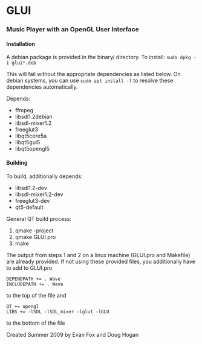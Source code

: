 # GLUI 
### Music Player with an OpenGL User Interface


#### Installation
A debian package is provided in the binary/ directory.
To install: `sudo dpkg -i glui*.deb`

This will fail without the appropriate dependencies as listed below.
On debian systems, you can use `sudo apt install -f` to resolve these dependencies automatically.

Depends:
* ffmpeg
* libsdl1.2debian
* libsdl-mixer1.2
* freeglut3
* libqt5core5a
* libqt5gui5
* libqt5opengl5

#### Building

To build, additionally depends:
* libsdl1.2-dev
* libsdl-mixer1.2-dev
* freeglut3-dev
* qt5-default

General QT build process:
1. qmake -project
2. qmake GLUI.pro
3. make

The output from steps 1 and 2 on a linux machine (GLUI.pro and Makefile) are already provided. If not using these provided files, you additionally have to add to GLUI.pro

```
DEPENDPATH += . Wave
INCLUDEPATH += . Wave
```

to the top of the file and

```
QT += opengl
LIBS += -lSDL -lSDL_mixer -lglut -lGLU
```

to the bottom of the file


Created Summer 2009 by Evan Fox and Doug Hogan
